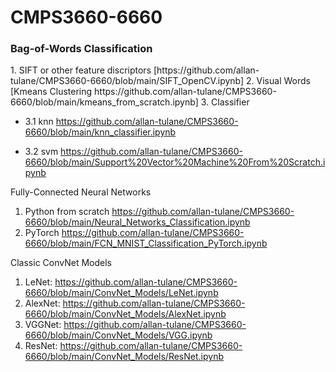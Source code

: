 # CMPS3660-6660



<h3>Bag-of-Words Classification</h3>
1. SIFT or other feature discriptors [https://github.com/allan-tulane/CMPS3660-6660/blob/main/SIFT_OpenCV.ipynb]
2. Visual Words [Kmeans Clustering https://github.com/allan-tulane/CMPS3660-6660/blob/main/kmeans_from_scratch.ipynb]
3. Classifier 

  - 3.1 knn https://github.com/allan-tulane/CMPS3660-6660/blob/main/knn_classifier.ipynb
  
  - 3.2 svm https://github.com/allan-tulane/CMPS3660-6660/blob/main/Support%20Vector%20Machine%20From%20Scratch.ipynb


Fully-Connected Neural Networks
1. Python from scratch https://github.com/allan-tulane/CMPS3660-6660/blob/main/Neural_Networks_Classification.ipynb
2. PyTorch https://github.com/allan-tulane/CMPS3660-6660/blob/main/FCN_MNIST_Classification_PyTorch.ipynb


Classic ConvNet Models
1. LeNet: https://github.com/allan-tulane/CMPS3660-6660/blob/main/ConvNet_Models/LeNet.ipynb
2. AlexNet: https://github.com/allan-tulane/CMPS3660-6660/blob/main/ConvNet_Models/AlexNet.ipynb
3. VGGNet: https://github.com/allan-tulane/CMPS3660-6660/blob/main/ConvNet_Models/VGG.ipynb
4. ResNet: https://github.com/allan-tulane/CMPS3660-6660/blob/main/ConvNet_Models/ResNet.ipynb

